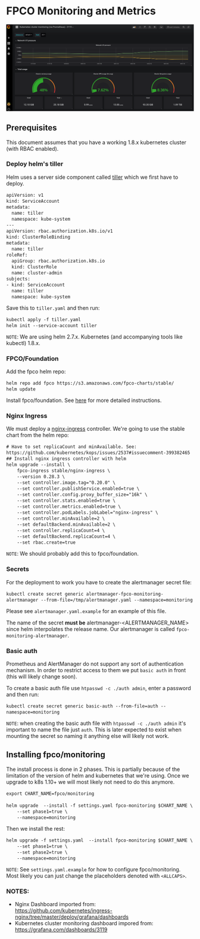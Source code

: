 # FPCO Monitoring and Metrics

![grafana](img/grafana_screenshot.png)

## Prerequisites

This document assumes that you have a working 1.8.x kubernetes cluster (with RBAC enabled).

### Deploy helm's tiller

Helm uses a server side component called [tiller](https://docs.gitlab.com/ee/install/kubernetes/preparation/tiller.html)
which we first have to deploy.

```
apiVersion: v1
kind: ServiceAccount
metadata:
  name: tiller
  namespace: kube-system
---
apiVersion: rbac.authorization.k8s.io/v1
kind: ClusterRoleBinding
metadata:
  name: tiller
roleRef:
  apiGroup: rbac.authorization.k8s.io
  kind: ClusterRole
  name: cluster-admin
subjects:
- kind: ServiceAccount
  name: tiller
  namespace: kube-system
```

Save this to `tiller.yaml` and then run:

```
kubectl apply -f tiller.yaml
helm init --service-account tiller

```

`NOTE`: We are using helm 2.7.x. Kubernetes (and accompanying tools like kubectl) 1.8.x.

### FPCO/Foundation

Add the fpco helm repo:

```
helm repo add fpco https://s3.amazonaws.com/fpco-charts/stable/
helm update
```

Install fpco/foundation. See [here](https://github.com/fpco/helm-charts/blob/master/foundation/README.md) for more detailed instructions.

### Nginx Ingress

We must deploy a [nginx-ingress](https://github.com/helm/charts/tree/master/stable/nginx-ingress) controller. We're
going to use the stable chart from the helm repo:


```
# Have to set replicaCount and minAvailable. See: https://github.com/kubernetes/kops/issues/2537#issuecomment-399382465
## Install nginx ingress controller with helm
helm upgrade --install \
    fpco-ingress stable/nginx-ingress \
    --version 0.28.3 \
    --set controller.image.tag="0.20.0" \
    --set controller.publishService.enabled=true \
    --set controller.config.proxy_buffer_size="16k" \
    --set controller.stats.enabled=true \
    --set controller.metrics.enabled=true \
    --set controller.podLabels.jobLabel="nginx-ingress" \
    --set controller.minAvailable=2 \
    --set defaultBackend.minAvailable=2 \
    --set controller.replicaCount=4 \
    --set defaultBackend.replicaCount=4 \
    --set rbac.create=true
```

`NOTE`: We should probably add this to fpco/foundation.

### Secrets

For the deployment to work you have to create the alertmanager secret file:

```
kubectl create secret generic alertmanager-fpco-monitoring-alertmanager --from-file=/tmp/alertmanager.yaml --namespace=monitoring
```

Please see `alertmanager.yaml.example` for an example of this file.

The name of the secret __must be__ alertmanager-<ALERTMANAGER_NAME> since helm interpolates the release name.
Our alertmanager is called `fpco-monitoring-alertmanager`.

### Basic auth

Prometheus and AlertManager do not support any sort of authentication mechanism. In order to restrict access
to them we put `basic auth` in front (this will likely change soon).

To create a basic auth file use `htpasswd -c ./auth admin`, enter a password and then run:

```
kubectl create secret generic basic-auth --from-file=auth --namespace=monitoring
```

`NOTE`: when creating the basic auth file with `htpasswd -c ./auth admin` it's important to name the file just `auth`.
This is later expected to exist when mounting the secret so naming it anything else will likely not work.

## Installing fpco/monitoring

The install process is done in 2 phases. This is partially because of the limitation of the version of helm
and kubernetes that we're using. Once we upgrade to k8s 1.10+ we will most likely not need to do this anymore.

```
export CHART_NAME=fpco/monitoring

helm upgrade  --install -f settings.yaml fpco-monitoring $CHART_NAME \
    --set phase1=true \
    --namespace=monitoring
```

Then we install the rest:

```
helm upgrade -f settings.yaml  --install fpco-monitoring $CHART_NAME \
    --set phase1=true \
    --set phase2=true \
    --namespace=monitoring
```

`NOTE`: See `settings.yaml.example` for how to configure fpco/monitoring. Most likely you can just change
the placeholders denoted with `<ALLCAPS>`.


### NOTES:

* Nginx Dashboard imported from: https://github.com/kubernetes/ingress-nginx/tree/master/deploy/grafana/dashboards
* Kubernetes cluster monitoring dashboard impored from: https://grafana.com/dashboards/3119
